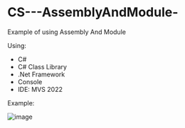 # CS---AssemblyAndModule-
Example of using Assembly And Module 

Using:
- C#
- C# Class Library 
- .Net Framework
- Console
- IDE: MVS 2022

Example: 

![image](https://github.com/user-attachments/assets/5a089fd5-d78c-469a-b0b1-b860da5be77f)

